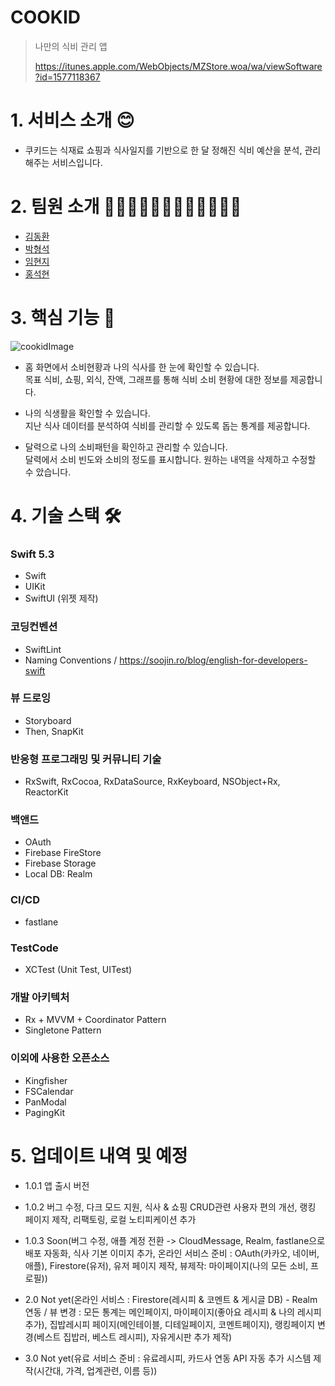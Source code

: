 # COOKID

> 나만의 식비 관리 앱
>
> https://itunes.apple.com/WebObjects/MZStore.woa/wa/viewSoftware?id=1577118367

# 1. 서비스 소개 😊

* 쿠키드는 식재료 쇼핑과 식사일지를 기반으로 한 달 정해진 식비 예산을 분석, 관리해주는 서비스입니다. 



# 2. 팀원 소개 👩🏻‍💻🧑🏻‍💻👨🏻‍💻🧑🏻‍💻

* [김동환](https://github.com/supersupremekim)
* [박형석](https://github.com/Developer-Paul-t)
* [임현지](https://github.com/leemyeonji)
* [홍석현](https://github.com/nyokki1119)



# 3. 핵심 기능 📱

![cookidImage](https://user-images.githubusercontent.com/77890228/128953113-641338e6-e86c-47e1-b27a-7360b7bca4c8.png)

* 홈 화면에서 소비현황과 나의 식사를 한 눈에 확인할 수 있습니다.<br/>
 목표 식비, 쇼핑, 외식, 잔액, 그래프를 통해 식비 소비 현황에 대한 정보를 제공합니다.

* 나의 식생활을 확인할 수 있습니다.<br/>
지난 식사 데이터를 분석하여 식비를 관리할 수 있도록 돕는 통계를 제공합니다.

* 달력으로 나의 소비패턴을 확인하고 관리할 수 있습니다.<br/>
달력에서 소비 빈도와 소비의 정도를 표시합니다. 원하는 내역을 삭제하고 수정할 수 았습니다.



# 4. 기술 스택 🛠

### Swift 5.3
* Swift
* UIKit
* SwiftUI (위젯 제작)

### 코딩컨벤션
* SwiftLint
* Naming Conventions / https://soojin.ro/blog/english-for-developers-swift

### 뷰 드로잉
* Storyboard
* Then, SnapKit

### 반응형 프로그래밍 및 커뮤니티 기술
* RxSwift, RxCocoa, RxDataSource, RxKeyboard, NSObject+Rx, ReactorKit

### 백앤드
* OAuth
* Firebase FireStore
* Firebase Storage
* Local DB: Realm

### CI/CD
* fastlane

### TestCode
* XCTest (Unit Test, UITest)

### 개발 아키텍처
* Rx + MVVM + Coordinator Pattern 
* Singletone Pattern

### 이외에 사용한 오픈소스
* Kingfisher
* FSCalendar
* PanModal
* PagingKit

# 5. 업데이트 내역 및 예정

* 1.0.1 앱 출시 버전
* 1.0.2 버그 수정, 다크 모드 지원, 식사 & 쇼핑 CRUD관련 사용자 편의 개선, 랭킹 페이지 제작, 리팩토링, 로컬 노티피케이션 추가

* 1.0.3 Soon(버그 수정, 애플 계정 전환 -> CloudMessage, Realm, fastlane으로 배포 자동화, 식사 기본 이미지 추가, 온라인 서비스 준비 : OAuth(카카오, 네이버, 애플), Firestore(유저), 유저 페이지 제작, 뷰제작: 마이페이지(나의 모든 소비, 프로필))

* 2.0 Not yet(온라인 서비스 : Firestore(레시피 & 코멘트 & 게시글 DB) - Realm 연동 / 뷰 변경 : 모든 통계는 메인페이지, 마이페이지(좋아요 레시피 & 나의 레시피 추가), 집밥레시피 페이지(메인테이블, 디테일페이지, 코멘트페이지), 랭킹페이지 변경(베스트 집밥러, 베스트 레시피), 자유게시판 추가 제작)
* 3.0 Not yet(유료 서비스 준비 : 유료레시피, 카드사 연동 API 자동 추가 시스템 제작(시간대, 가격, 업계관련, 이름 등))
